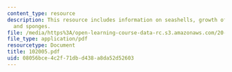 ```yaml
---
content_type: resource
description: This resource includes information on seashells, growth of pearls, brittlestars,
  and sponges.
file: /media/https%3A/open-learning-course-data-rc.s3.amazonaws.com/20-442-molecular-structure-of-biological-materials-be-442-fall-2005/08056bce4c2f71dbd438a8da52d52603_102005.pdf
file_type: application/pdf
resourcetype: Document
title: 102005.pdf
uid: 08056bce-4c2f-71db-d438-a8da52d52603
---
```

